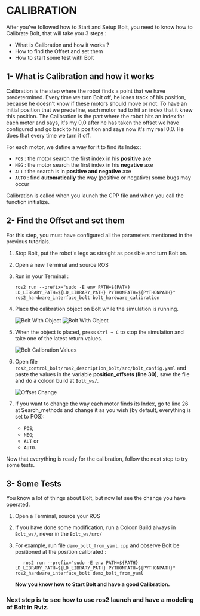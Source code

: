 # CALIBRATION

After you've followed how to Start and Setup Bolt, you need to know how to Calibrate Bolt, that will take you 3 steps :

- What is Calibration and how it works ?
- How to find the Offset and set them
- How to start some test with Bolt


## 1- What is Calibration and how it works

Calibration is the step where the robot finds a point that we have predetermined. Every time we turn Bolt off, he loses track of his position, because he doesn't know if these motors should move or not. To have an initial position that we predefine, each motor had to hit an index that it knew this position. The Calibration is the part where the robot hits an index for each motor and says, it's my 0,0 after he has taken the offset we have configured and go back to his position and says now it's my real 0,0. He does that every time we turn it off.

For each motor, we define a way for it to find  its Index :

  -  `POS` : the motor search the first index in his **positive** axe
  -  `NEG` : the motor search the first index in his **negative** axe
  -  `ALT` : the search is in **positive and negative** axe
  -  `AUTO` : find **automatically** the way (positive or negative) some bugs may occur

Calibration is called when you launch the CPP file and when you call the function initialize.

## 2- Find the Offset and set them

For this step, you must have configured all the parameters mentioned in the previous tutorials.

1) Stop Bolt, put the robot's legs as straight as possible and turn Bolt on.

2)  Open a new Terminal and source ROS

3)  Run in your Terminal :

        ros2 run --prefix="sudo -E env PATH=${PATH} LD_LIBRARY_PATH=${LD_LIBRARY_PATH} PYTHONPATH=${PYTHONPATH}" ros2_hardware_interface_bolt bolt_hardware_calibration

4)  Place the calibration object on Bolt while the simulation is running.

    ![Bolt With Object](https://github.com/Benjamin-Amsellem/ros2_control_bolt/blob/master/ros2_control_bolt_tuto/pictures/Calibration_Bolt_1-R.jpeg?raw=true "Bolt with object")
    ![Bolt With Object](https://github.com/Benjamin-Amsellem/ros2_control_bolt/blob/master/ros2_control_bolt_tuto/pictures/Calibration_Bolt_2-R.jpeg?raw=true "Bolt with object")

5) When the object is placed, press `Ctrl + C` to stop the simulation and take one of the latest return values.

    ![Bolt Calibration Values](https://github.com/Benjamin-Amsellem/ros2_control_bolt/blob/master/ros2_control_bolt_tuto/pictures/Calibration_Bolt_3-R.jpeg.png?raw=true "Bolt Calibration Values")

6)  Open file `ros2_control_bolt/ros2_description_bolt/src/bolt_config.yaml` and paste the values in the variable **position_offsets (line 30)**, save the file and do a colcon build at `Bolt_ws/`.

    ![Offset Change](https://github.com/Benjamin-Amsellem/ros2_control_bolt/blob/master/ros2_control_bolt_tuto/pictures/Calibration_Bolt_4-R.png?raw=true "Offset Change")


7)  If you want to change the way each motor finds its Index, go to line 26 at Search_methods  and change it as you wish (by default, everything is set to POS):

      - `POS`;
      - `NEG`;
      - `ALT` or
      - `AUTO`.

Now that everything is ready for the calibration, follow the next step to try some tests.

## 3- Some Tests

You know a lot of things about Bolt, but now let see the change you have operated.

1) Open a Terminal, source your ROS

3) If you have done some modification, run a Colcon Build always in `Bolt_ws/`, never in the `Bolt_ws/src/`

8)  For example, run file `demo_bolt_from_yaml.cpp` and observe Bolt be positioned at the position calibrated :

   		   ros2 run --prefix="sudo -E env PATH=${PATH} LD_LIBRARY_PATH=${LD_LIBRARY_PATH} PYTHONPATH=${PYTHONPATH}" ros2_hardware_interface_bolt demo_bolt_from_yaml

    **Now you know how to Start Bolt and have a good Calibration.**

### Next step is to see how to use ros2 launch and have a modeling of Bolt in Rviz.
